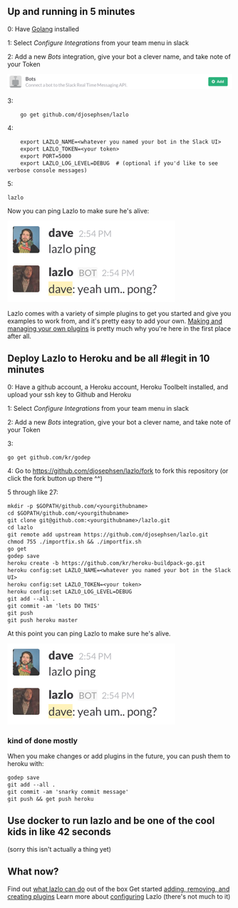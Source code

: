 ## Up and running in 5 minutes

0: Have [Golang](https://golang.org/doc/install) installed

1: Select *Configure Integrations* from your team menu in slack

2: Add a new *Bots* integration, give your bot a clever name, and take note of your Token

![integration](docs/screenshots/add_bot_integration.png)

3: 
```
	go get github.com/djosephsen/lazlo
```

4: 
```
	export LAZLO_NAME=<whatever you named your bot in the Slack UI>
	export LAZLO_TOKEN=<your token>
	export PORT=5000
	export LAZLO_LOG_LEVEL=DEBUG  # (optional if you'd like to see verbose console messages)
```

5: 
```
lazlo
```

Now you can ping Lazlo to make sure he's alive: 

![](docs/screenshots/ping_lazlo.png)

Lazlo comes with a variety of simple plugins to get you started and give you
examples to work from, and it's pretty easy to add your own. [Making and
managing your own plugins](docs/plugins.md) is pretty much why you're here in
the first place after all.

## Deploy Lazlo to Heroku and be all #legit in 10 minutes

0: Have a github account, a Heroku account, Heroku Toolbelt installed, and upload your ssh key to Github and Heroku

1: Select *Configure Integrations* from your team menu in slack

2: Add a new *Bots* integration, give your bot a clever name, and take note of your Token

3: 
```
go get github.com/kr/godep
```

4: Go to https://github.com/djosephsen/lazlo/fork to fork this repository (or click the fork button up there ^^) 

5 through like 27:  
```
mkdir -p $GOPATH/github.com/<yourgithubname>
cd $GOPATH/github.com/<yourgithubname>
git clone git@github.com:<yourgithubname>/lazlo.git
cd lazlo
git remote add upstream https://github.com/djosephsen/lazlo.git
chmod 755 ./importfix.sh && ./importfix.sh
go get
godep save
heroku create -b https://github.com/kr/heroku-buildpack-go.git
heroku config:set LAZLO_NAME=<whatever you named your bot in the Slack UI>
heroku config:set LAZLO_TOKEN=<your token>
heroku config:set LAZLO_LOG_LEVEL=DEBUG
git add --all .
git commit -am 'lets DO THIS'
git push
git push heroku master
```

At this point you can ping Lazlo to make sure he's alive.

![hi](docs/screenshots/ping_lazlo.png)

### kind of done mostly
When you make changes or add plugins in the future, you can push them to heroku with: 

```
godep save
git add --all .
git commit -am 'snarky commit message'
git push && get push heroku
```

## Use docker to run lazlo and be one of the cool kids in like 42 seconds
(sorry this isn't actually a thing yet)

## What now?
Find out [what lazlo can do](docs/included_plugins.md) out of the box
Get started [adding, removing, and creating plugins](docs/plugins.md)
Learn more about [configuring](docs/configuration.md) Lazlo (there's not much to it)

